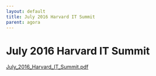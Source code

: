 ```yaml
---
layout: default
title: July 2016 Harvard IT Summit
parent: agora
---
```

# July 2016 Harvard IT Summit

[July_2016_Harvard_IT_Summit.pdf](July%202016%20Harvard%20IT%20Summit.assets/July_2016_Harvard_IT_Summit.pdf)


